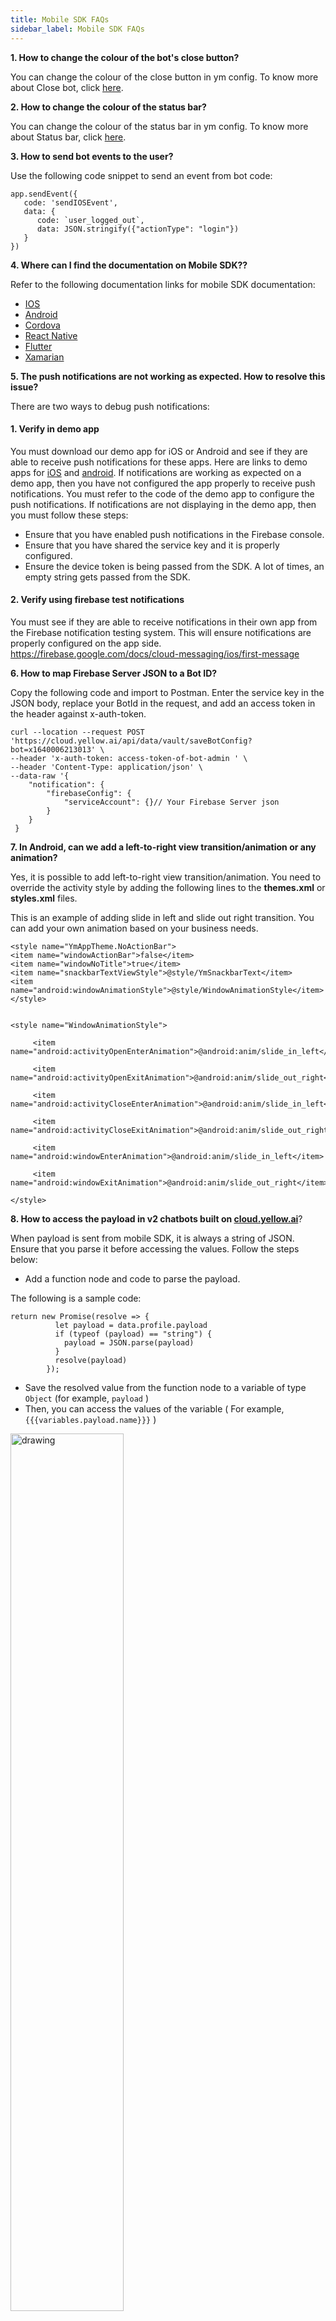 ```yaml
---
title: Mobile SDK FAQs
sidebar_label: Mobile SDK FAQs
---
```


**1. How to change the colour of the bot's close button?**

You can change the colour of the close button in ym config. To know more about Close bot, click [here](https://docs.yellow.ai/docs/platform_concepts/mobile/chatbot/android#close-bot).

**2. How to change the colour of the status bar?**

You can change the colour of the status bar in ym config. To know more about Status bar, click [here](https://docs.yellow.ai/docs/platform_concepts/mobile/chatbot/android#use-lite-version).

**3. How to send bot events to the user?**

Use the following code snippet to send an event from bot code:

```
app.sendEvent({
   code: 'sendIOSEvent',
   data: {
      code: `user_logged_out`,
      data: JSON.stringify({"actionType": "login"})
   }
})
```

**4. Where can I find the documentation on Mobile SDK??**

Refer to the following documentation links for mobile SDK documentation:

* [IOS](https://docs.yellow.ai/docs/platform_concepts/mobile/chatbot/ios)
* [Android](https://docs.yellow.ai/docs/platform_concepts/mobile/chatbot/android)
* [Cordova](https://docs.yellow.ai/docs/platform_concepts/mobile/chatbot/cordova)
* [React Native](https://docs.yellow.ai/docs/platform_concepts/mobile/chatbot/react-native)
* [Flutter](https://docs.yellow.ai/docs/platform_concepts/mobile/chatbot/flutter)
* [Xamarian](https://docs.yellow.ai/docs/platform_concepts/mobile/chatbot/xamarin)

**5. The push notifications are not working as expected. How to resolve this issue?**

There are two ways to debug push notifications: 

#### 1. Verify in demo app

You must download our demo app for iOS or Android and see if they are able to receive push notifications for these apps. Here are links to demo apps for [iOS](https://github.com/yellowmessenger/YMChatbot-iOS-DemoApp) and [android](https://github.com/yellowmessenger/YmChatBot-Android-DemoApp).
If notifications are working as expected on a demo app, then  you have not configured the app properly to receive push notifications. You must refer to the code of the demo app to configure the push notifications.
If notifications are not displaying in the demo app, then you must follow these steps: 
* Ensure that you have enabled push notifications in the Firebase console. 
* Ensure that you have shared the service key and it is properly configured. 
* Ensure the device token is being passed from the SDK. A lot of times, an empty string gets passed from the SDK.

#### 2. Verify using firebase test notifications

You must see if they are able to receive notifications in their own app from the Firebase notification testing system. This will ensure notifications are properly configured on the app side. https://firebase.google.com/docs/cloud-messaging/ios/first-message

**6. How to map Firebase Server JSON to a Bot ID?**

Copy the following code and import to Postman. Enter the service key in the JSON body, replace your BotId in the request, and add an access token in the header against x-auth-token.

```
curl --location --request POST 'https://cloud.yellow.ai/api/data/vault/saveBotConfig?bot=x1640006213013' \
--header 'x-auth-token: access-token-of-bot-admin ' \
--header 'Content-Type: application/json' \
--data-raw '{
	"notification": {
    	"firebaseConfig": {
        	"serviceAccount": {}// Your Firebase Server json
    	}
	}
 }
```

**7. In Android, can we add a left-to-right view transition/animation or any animation?**

Yes, it is possible to add left-to-right view transition/animation. You need to override the activity style by adding the following lines to the **themes.xml** or **styles.xml** files.

This is an example of adding slide in left and slide out right transition. You can add your own animation based on your business needs.

```
<style name="YmAppTheme.NoActionBar">
<item name="windowActionBar">false</item>
<item name="windowNoTitle">true</item>
<item name="snackbarTextViewStyle">@style/YmSnackbarText</item>
<item name="android:windowAnimationStyle">@style/WindowAnimationStyle</item>
</style>


<style name="WindowAnimationStyle">

     <item name="android:activityOpenEnterAnimation">@android:anim/slide_in_left</item>

     <item name="android:activityOpenExitAnimation">@android:anim/slide_out_right</item>

     <item name="android:activityCloseEnterAnimation">@android:anim/slide_in_left</item>

     <item name="android:activityCloseExitAnimation">@android:anim/slide_out_right</item>

     <item name="android:windowEnterAnimation">@android:anim/slide_in_left</item>

     <item name="android:windowExitAnimation">@android:anim/slide_out_right</item>

</style>
```

**8. How to access the payload in v2 chatbots built on [cloud.yellow.ai](https://cloud.yellow.ai)**?

When payload is sent from mobile SDK, it is always a string of JSON. Ensure that you parse it before accessing the values.
Follow the steps below:

* Add a function node and code to parse the payload.

The following is a sample code:
```
return new Promise(resolve => {
          let payload = data.profile.payload
          if (typeof (payload) == "string") {
            payload = JSON.parse(payload)
          }
          resolve(payload)
        });
```

* Save the resolved value from the function node to a variable of type `Object` (for example, `payload` )
* Then, you can access the values of the variable ( For example, `{{{variables.payload.name}}}` )

<img src="https://i.imgur.com/3fmiI63.png" alt="drawing" width="60%"/>

**9. What is the file size of Mobile SDKs?**

* iOS SDK (Native): 158 KB
* Android SDK (Native): 80.7KB
* React Native: 39.2 KB
* Cordova SDK: 47.4 KB
* Xamarin SDK: 790KB
* Flutter SDK: 156 KB








